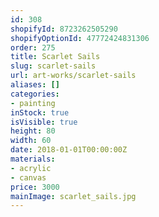```yaml
---
id: 308
shopifyId: 8723262505290
shopifyOptionId: 47772424831306
order: 275
title: Scarlet Sails
slug: scarlet-sails
url: art-works/scarlet-sails
aliases: []
categories:
- painting
inStock: true
isVisible: true
height: 80
width: 60
date: 2018-01-01T00:00:00Z
materials:
- acrylic
- canvas
price: 3000
mainImage: scarlet_sails.jpg
---
```


